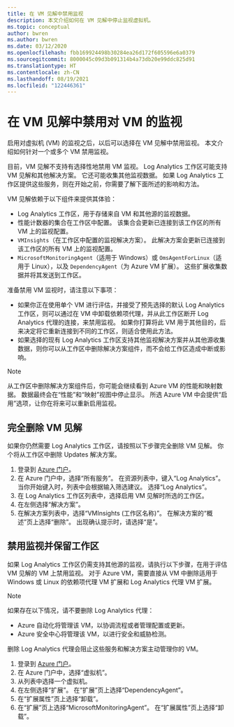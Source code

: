 ```yaml
---
title: 在 VM 见解中禁用监视
description: 本文介绍如何在 VM 见解中停止监视虚拟机。
ms.topic: conceptual
author: bwren
ms.author: bwren
ms.date: 03/12/2020
ms.openlocfilehash: fbb169924498b30284ea26d172f605596e6a0379
ms.sourcegitcommit: 8000045c09d3b091314b4a73db20e99ddc825d91
ms.translationtype: HT
ms.contentlocale: zh-CN
ms.lasthandoff: 08/19/2021
ms.locfileid: "122446361"
---
```

# <a name="disable-monitoring-of-your-vms-in-vm-insights"></a>在 VM 见解中禁用对 VM 的监视

启用对虚拟机 (VM) 的监视之后，以后可以选择在 VM 见解中禁用监视。 本文介绍如何针对一个或多个 VM 禁用监视。  

目前，VM 见解不支持有选择性地禁用 VM 监视。 Log Analytics 工作区可能支持 VM 见解和其他解决方案。 它还可能收集其他监视数据。 如果 Log Analytics 工作区提供这些服务，则在开始之前，你需要了解下面所述的影响和方法。

VM 见解依赖于以下组件来提供其体验：

* Log Analytics 工作区，用于存储来自 VM 和其他源的监视数据。
* 性能计数器的集合在工作区中配置。 该集合会更新已连接到该工作区的所有 VM 上的监视配置。
* `VMInsights`（在工作区中配置的监视解决方案）。 此解决方案会更新已连接到该工作区的所有 VM 上的监视配置。
* `MicrosoftMonitoringAgent`（适用于 Windows）或 `OmsAgentForLinux`（适用于 Linux），以及 `DependencyAgent`（为 Azure VM 扩展）。 这些扩展收集数据并将其发送到工作区。

准备禁用 VM 监视时，请注意以下事项：

* 如果你正在使用单个 VM 进行评估，并接受了预先选择的默认 Log Analytics 工作区，则可以通过在 VM 中卸载依赖项代理，并从此工作区断开 Log Analytics 代理的连接，来禁用监视。 如果你打算将此 VM 用于其他目的，后来决定将它重新连接到不同的工作区，则适合使用此方法。
* 如果选择的现有 Log Analytics 工作区支持其他监视解决方案并从其他源收集数据，则你可以从工作区中删除解决方案组件，而不会给工作区造成中断或影响。  

>[!NOTE]
> 从工作区中删除解决方案组件后，你可能会继续看到 Azure VM 的性能和映射数据。 数据最终会在“性能”和“映射”视图中停止显示。 所选 Azure VM 中会提供“启用”选项，让你在将来可以重新启用监视。  

## <a name="remove-vm-insights-completely"></a>完全删除 VM 见解

如果你仍然需要 Log Analytics 工作区，请按照以下步骤完全删除 VM 见解。 你个将从工作区中删除 Updates 解决方案。  

1. 登录到 [Azure 门户](https://portal.azure.com)。
2. 在 Azure 门户中，选择“所有服务”。 在资源列表中，键入“Log Analytics”。 当你开始键入时，列表中会根据输入筛选建议。 选择“Log Analytics”。
3. 在 Log Analytics 工作区列表中，选择启用 VM 见解时所选的工作区。
4. 在左侧选择“解决方案”。  
5. 在解决方案列表中，选择“VMInsights (工作区名称)”。 在解决方案的“概述”页上选择“删除”。  出现确认提示时，请选择“是”。

## <a name="disable-monitoring-and-keep-the-workspace"></a>禁用监视并保留工作区  

如果 Log Analytics 工作区仍需支持其他源的监视，请执行以下步骤，在用于评估 VM 见解的 VM 上禁用监视。 对于 Azure VM，需要直接从 VM 中删除适用于 Windows 或 Linux 的依赖项代理 VM 扩展和 Log Analytics 代理 VM 扩展。 

>[!NOTE]
>如果存在以下情况，请不要删除 Log Analytics 代理： 
>
> * Azure 自动化将管理该 VM，以协调流程或者管理配置或更新。 
> * Azure 安全中心将管理该 VM，以进行安全和威胁检测。 
>
> 删除 Log Analytics 代理会阻止这些服务和解决方案主动管理你的 VM。 

1. 登录到 [Azure 门户](https://portal.azure.com)。 
2. 在 Azure 门户中，选择“虚拟机”。 
3. 从列表中选择一个虚拟机。 
4. 在左侧选择“扩展”。 在“扩展”页上选择“DependencyAgent”。
5. 在“扩展属性”页上选择“卸载”。
6. 在“扩展”页上选择“MicrosoftMonitoringAgent”。 在“扩展属性”页上选择“卸载”。  
